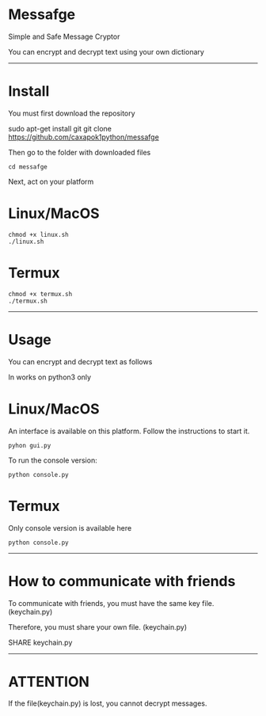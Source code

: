 # Messafge
Simple and Safe Message Cryptor

You can encrypt and decrypt text using your own dictionary
***
# Install

You must first download the repository

[comment]: <> (Linux/MacOS/Termux)
    sudo apt-get install git
    git clone https://github.com/caxapok1python/messafge

Then go to the folder with downloaded files

    cd messafge

Next, act on your platform

# Linux/MacOS

    chmod +x linux.sh
    ./linux.sh

# Termux
    
    chmod +x termux.sh
    ./termux.sh

***
# Usage
You can encrypt and decrypt text as follows

In works on python3 only

# Linux/MacOS
An interface is available on this platform.
Follow the instructions to start it.
    
    pyhon gui.py

To run the console version:
    
    python console.py

# Termux
Only console version is available here

    python console.py
***

# How to communicate with friends
To communicate with friends, you must have the same key file. (keychain.py)

Therefore, you must share your own file. (keychain.py)
    
SHARE keychain.py

***
# ATTENTION
If the file(keychain.py) is lost, you cannot decrypt messages.
